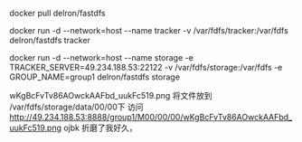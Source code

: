 docker pull delron/fastdfs

docker run -d --network=host --name tracker -v /var/fdfs/tracker:/var/fdfs delron/fastdfs tracker

docker run -d --network=host --name storage -e TRACKER_SERVER=49.234.188.53:22122 -v /var/fdfs/storage:/var/fdfs -e GROUP_NAME=group1 delron/fastdfs storage


wKgBcFvTv86AOwckAAFbd_uukFc519.png
将文件放到 /var/fdfs/storage/data/00/00下
访问
http://49.234.188.53:8888/group1/M00/00/00/wKgBcFvTv86AOwckAAFbd_uukFc519.png
ojbk 折磨了我好久，
